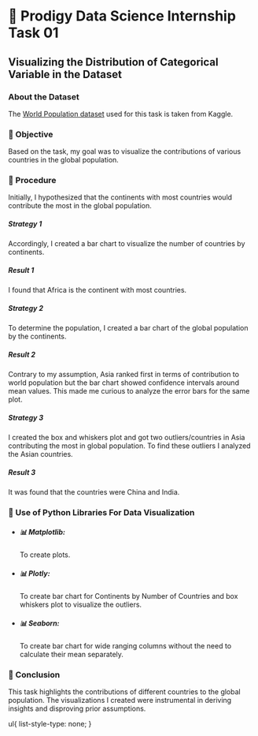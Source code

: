 <h1>🚀 Prodigy Data Science Internship Task 01</h1> 
<h2>Visualizing the Distribution of Categorical Variable in the Dataset</h2>
<h3>About the Dataset</h3>
<p>The <a href = "https://www.kaggle.com/datasets/iamsouravbanerjee/world-population-dataset">World Population dataset</a> used for this task is taken from Kaggle.</p>
<h3>🔎 Objective</h3>
<p>Based on the task, my goal was to visualize the contributions of various countries in the global population.</p>
<h3>🔎 Procedure</h3>
<p>Initially, I hypothesized that the continents with most countries would contribute the most in the global population.</p>
<h5>Strategy 1</h5>
<p>Accordingly, I created a bar chart to visualize the number of countries by continents.</p>
<h5>Result 1</h5>
<p>I found that Africa is the continent with most countries.</p>
<h5>Strategy 2</h5>
<p>To determine the population, I created a bar chart of the global population by the continents.</p>
<h5>Result 2</h5>
<p>Contrary to my assumption, Asia ranked first in terms of contribution to world population but the bar chart showed confidence intervals around mean values. This made me curious to analyze the error bars for the same plot. </p>
<h5>Strategy 3</h5>
<p>I created the box and whiskers plot and got two outliers/countries in Asia contributing the most in global population. To find these outliers I analyzed the Asian countries.</p>
<h5>Result 3</h5>
<p>It was found that the countries were China and India.</p>
<h3>🔎 Use of Python Libraries For Data Visualization</h3>
<ul>
 <li><h5>📊 Matplotlib: </h5><p>To create plots.</p></li>
 <li><h5>📊 Plotly: </h5><p>To create bar chart for Continents by Number of Countries and box whiskers plot to visualize the outliers.</p></li>
 <li><h5>📊 Seaborn: </h5><p>To create bar chart for wide ranging columns without the need to calculate their mean separately.</p></li>
</ul>
<h3>🔎 Conclusion</h3>
<p>This task highlights the contributions of different countries to the global population. The visualizations I created were instrumental in deriving insights and disproving prior assumptions.</p>
 ul{
      list-style-type: none;
  }




